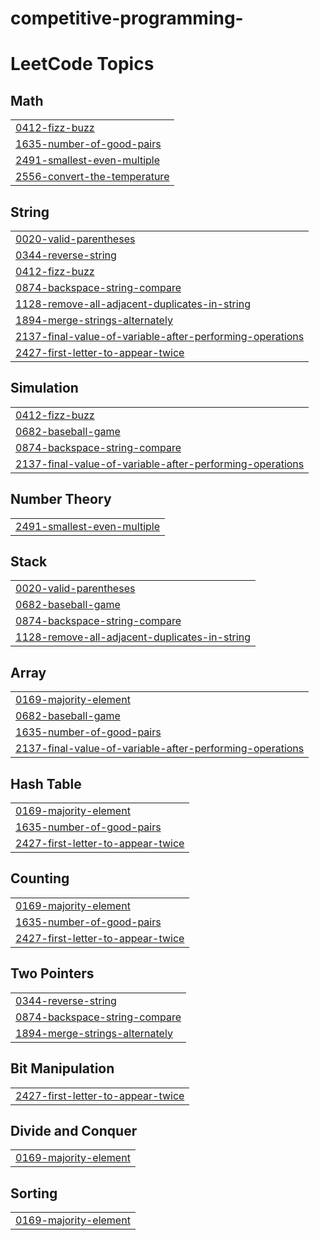 # competitive-programming-
<!---LeetCode Topics Start-->
# LeetCode Topics
## Math
|  |
| ------- |
| [0412-fizz-buzz](https://github.com/ljdan1/Competitive-programming/tree/master/0412-fizz-buzz) |
| [1635-number-of-good-pairs](https://github.com/ljdan1/Competitive-programming/tree/master/1635-number-of-good-pairs) |
| [2491-smallest-even-multiple](https://github.com/ljdan1/Competitive-programming/tree/master/2491-smallest-even-multiple) |
| [2556-convert-the-temperature](https://github.com/ljdan1/Competitive-programming/tree/master/2556-convert-the-temperature) |
## String
|  |
| ------- |
| [0020-valid-parentheses](https://github.com/ljdan1/Competitive-programming/tree/master/0020-valid-parentheses) |
| [0344-reverse-string](https://github.com/ljdan1/Competitive-programming/tree/master/0344-reverse-string) |
| [0412-fizz-buzz](https://github.com/ljdan1/Competitive-programming/tree/master/0412-fizz-buzz) |
| [0874-backspace-string-compare](https://github.com/ljdan1/Competitive-programming/tree/master/0874-backspace-string-compare) |
| [1128-remove-all-adjacent-duplicates-in-string](https://github.com/ljdan1/Competitive-programming/tree/master/1128-remove-all-adjacent-duplicates-in-string) |
| [1894-merge-strings-alternately](https://github.com/ljdan1/Competitive-programming/tree/master/1894-merge-strings-alternately) |
| [2137-final-value-of-variable-after-performing-operations](https://github.com/ljdan1/Competitive-programming/tree/master/2137-final-value-of-variable-after-performing-operations) |
| [2427-first-letter-to-appear-twice](https://github.com/ljdan1/Competitive-programming/tree/master/2427-first-letter-to-appear-twice) |
## Simulation
|  |
| ------- |
| [0412-fizz-buzz](https://github.com/ljdan1/Competitive-programming/tree/master/0412-fizz-buzz) |
| [0682-baseball-game](https://github.com/ljdan1/Competitive-programming/tree/master/0682-baseball-game) |
| [0874-backspace-string-compare](https://github.com/ljdan1/Competitive-programming/tree/master/0874-backspace-string-compare) |
| [2137-final-value-of-variable-after-performing-operations](https://github.com/ljdan1/Competitive-programming/tree/master/2137-final-value-of-variable-after-performing-operations) |
## Number Theory
|  |
| ------- |
| [2491-smallest-even-multiple](https://github.com/ljdan1/Competitive-programming/tree/master/2491-smallest-even-multiple) |
## Stack
|  |
| ------- |
| [0020-valid-parentheses](https://github.com/ljdan1/Competitive-programming/tree/master/0020-valid-parentheses) |
| [0682-baseball-game](https://github.com/ljdan1/Competitive-programming/tree/master/0682-baseball-game) |
| [0874-backspace-string-compare](https://github.com/ljdan1/Competitive-programming/tree/master/0874-backspace-string-compare) |
| [1128-remove-all-adjacent-duplicates-in-string](https://github.com/ljdan1/Competitive-programming/tree/master/1128-remove-all-adjacent-duplicates-in-string) |
## Array
|  |
| ------- |
| [0169-majority-element](https://github.com/ljdan1/Competitive-programming/tree/master/0169-majority-element) |
| [0682-baseball-game](https://github.com/ljdan1/Competitive-programming/tree/master/0682-baseball-game) |
| [1635-number-of-good-pairs](https://github.com/ljdan1/Competitive-programming/tree/master/1635-number-of-good-pairs) |
| [2137-final-value-of-variable-after-performing-operations](https://github.com/ljdan1/Competitive-programming/tree/master/2137-final-value-of-variable-after-performing-operations) |
## Hash Table
|  |
| ------- |
| [0169-majority-element](https://github.com/ljdan1/Competitive-programming/tree/master/0169-majority-element) |
| [1635-number-of-good-pairs](https://github.com/ljdan1/Competitive-programming/tree/master/1635-number-of-good-pairs) |
| [2427-first-letter-to-appear-twice](https://github.com/ljdan1/Competitive-programming/tree/master/2427-first-letter-to-appear-twice) |
## Counting
|  |
| ------- |
| [0169-majority-element](https://github.com/ljdan1/Competitive-programming/tree/master/0169-majority-element) |
| [1635-number-of-good-pairs](https://github.com/ljdan1/Competitive-programming/tree/master/1635-number-of-good-pairs) |
| [2427-first-letter-to-appear-twice](https://github.com/ljdan1/Competitive-programming/tree/master/2427-first-letter-to-appear-twice) |
## Two Pointers
|  |
| ------- |
| [0344-reverse-string](https://github.com/ljdan1/Competitive-programming/tree/master/0344-reverse-string) |
| [0874-backspace-string-compare](https://github.com/ljdan1/Competitive-programming/tree/master/0874-backspace-string-compare) |
| [1894-merge-strings-alternately](https://github.com/ljdan1/Competitive-programming/tree/master/1894-merge-strings-alternately) |
## Bit Manipulation
|  |
| ------- |
| [2427-first-letter-to-appear-twice](https://github.com/ljdan1/Competitive-programming/tree/master/2427-first-letter-to-appear-twice) |
## Divide and Conquer
|  |
| ------- |
| [0169-majority-element](https://github.com/ljdan1/Competitive-programming/tree/master/0169-majority-element) |
## Sorting
|  |
| ------- |
| [0169-majority-element](https://github.com/ljdan1/Competitive-programming/tree/master/0169-majority-element) |
<!---LeetCode Topics End-->